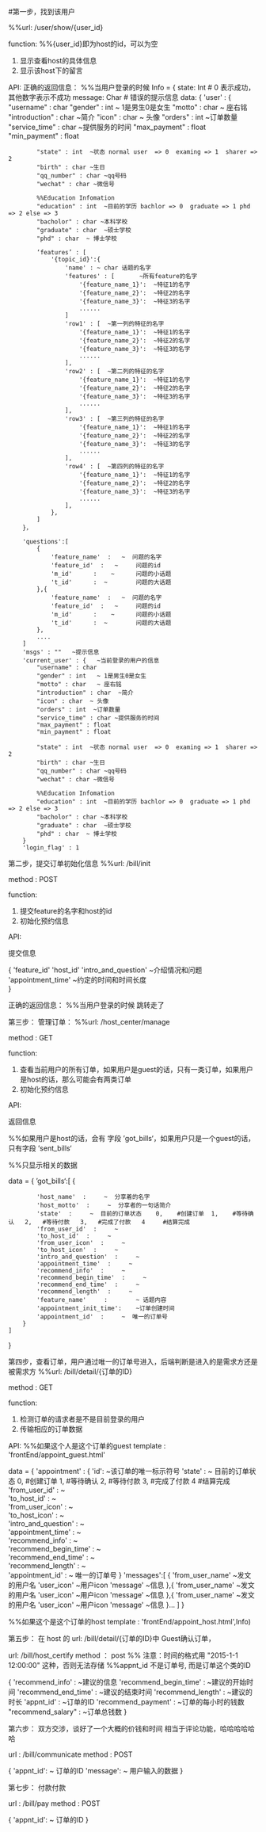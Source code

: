 #第一步，找到该用户

%%url: /user/show/{user_id}

function:
%%{user_id}即为host的id，可以为空
1. 显示查看host的具体信息
2. 显示该host下的留言

API:
正确的返回信息：
%%当用户登录的时候
Info = {
	state: Int # 0 表示成功，其他数字表示不成功
	message: Char # 错误的提示信息
	data: {
		'user' : {
			"username" : char
			"gender" : int   ~ 1是男生0是女生
			"motto" : char   ~ 座右铭
			"introduction" : char  ~简介
			"icon" : char  ~ 头像
			"orders" : int  ~订单数量
			"service_time" : char ~提供服务的时间
			"max_payment" : float  
			"min_payment" : float 
				
			"state" : int  ~状态 normal user  => 0  examing => 1  sharer => 2
			"birth" : char ~生日
			"qq_number" : char ~qq号码
			"wechat" : char ~微信号

			%%Education Infomation
			"education" : int  ~目前的学历 bachlor => 0  graduate => 1 phd => 2 else => 3
			"bacholor" : char ~本科学校
			"graduate" : char  ~硕士学校
			"phd" : char  ~ 博士学校

			‘features’ : [
				'{topic_id}':{
					'name' : ~ char 话题的名字
	                'features' : [       ~所有feature的名字
	                	'{feature_name_1}':  ~特征1的名字
	                	'{feature_name_2}':  ~特征2的名字
	                	'{feature_name_3}':  ~特征3的名字
	                	......
	                ]
	                'row1' : [  ~第一列的特征的名字
	                	'{feature_name_1}':  ~特征1的名字
	                	'{feature_name_2}':  ~特征2的名字
	                	'{feature_name_3}':  ~特征3的名字
	                	......
	                ],
	                'row2' : [	~第二列的特征的名字
	                	'{feature_name_1}':  ~特征1的名字
	                	'{feature_name_2}':  ~特征2的名字
	                	'{feature_name_3}':  ~特征3的名字
	                	......
	                ],
	                'row3' : [ 	~第三列的特征的名字
	                	'{feature_name_1}':  ~特征1的名字
	                	'{feature_name_2}':  ~特征2的名字
	                	'{feature_name_3}':  ~特征3的名字
	                	......
	                ],
	                'row4' : [	~第四列的特征的名字
	                	'{feature_name_1}':  ~特征1的名字
	                	'{feature_name_2}':  ~特征2的名字
	                	'{feature_name_3}':  ~特征3的名字
	                	......
	                ],
				},
			]
		}，

		'questions':[
			{
				'feature_name'  :   ~  问题的名字 
            	'feature_id'  :   ~ 	问题的id
            	'm_id'  	:    ~		问题的小话题
            	't_id'		:  ~  		问题的大话题
			},{
				'feature_name'  :   ~  问题的名字 
            	'feature_id'  :   ~ 	问题的id
            	'm_id'  	:    ~		问题的小话题
            	't_id'		:  ~  		问题的大话题
			},
			....
		]
		'msgs' : ""   ~提示信息
		'current_user' : {   ~当前登录的用户的信息
			"username" : char
			"gender" : int   ~ 1是男生0是女生
			"motto" : char   ~ 座右铭
			"introduction" : char  ~简介
			"icon" : char  ~ 头像
			"orders" : int  ~订单数量
			"service_time" : char ~提供服务的时间
			"max_payment" : float  
			"min_payment" : float 
				
			"state" : int  ~状态 normal user  => 0  examing => 1  sharer => 2
			"birth" : char ~生日
			"qq_number" : char ~qq号码
			"wechat" : char ~微信号

			%%Education Infomation
			"education" : int  ~目前的学历 bachlor => 0  graduate => 1 phd => 2 else => 3
			"bacholor" : char ~本科学校
			"graduate" : char  ~硕士学校
			"phd" : char  ~ 博士学校
		}
		'login_flag' : 1





第二步，提交订单初始化信息
%%url: /bill/init

method : POST

function:

1. 提交feature的名字和host的id
2. 初始化预约信息

API:

提交信息

{
	'feature_id'
	'host_id'
	'intro_and_question'         ~介绍情况和问题
    'appointment_time'       ~约定的时间和时间长度	
}


正确的返回信息：
%%当用户登录的时候
跳转走了


第三步： 管理订单：
%%url: /host_center/manage

method : GET

function:

1. 查看当前用户的所有订单，如果用户是guest的话，只有一类订单，如果用户是host的话，那么可能会有两类订单
2. 初始化预约信息

API:

返回信息

%%如果用户是host的话，会有  字段 ’got_bills‘，如果用户只是一个guest的话， 只有字段 ’sent_bills‘

%%只显示相关的数据

data = {
	’got_bills‘:[
		{
			
	        'host_name'  :     ~  分享着的名字
	        'host_motto'  :     ~  分享者的一句话简介
	        'state'  :     ~  目前的订单状态    0,    #创建订单  1,    #等待确认   2,   #等待付款   3,   #完成了付款   4     #结算完成
	        'from_user_id'  :     ~  
	        'to_host_id'  :     ~  
	        'from_user_icon'  :     ~  
	        'to_host_icon'  :     ~  
	        'intro_and_question'  :     ~  
	        'appointment_time'  :     ~  
	        'recommend_info'  :     ~  
	        'recommend_begin_time'  :     ~  
	        'recommend_end_time'  :     ~  
	        'recommend_length'  :     ~  
	        'feature_name'     :     	~ 话题内容
	        'appointment_init_time':    ~订单创建时间
 	        'appointment_id'  :     ~  唯一的订单号
		}
	]
}


第四步，查看订单，用户通过唯一的订单号进入，后端判断是进入的是需求方还是被需求方
%%url: /bill/detail/{订单的ID}

method : GET

function:

1. 检测订单的请求者是不是目前登录的用户
2. 传输相应的订单数据

API:
%%如果这个人是这个订单的guest
template :  'frontEnd/appoint_guest.html'
 
data = {
	'appointment'  : {
						'id':         ~该订单的唯一标示符号
				        'state'  :     ~  目前的订单状态    0,    #创建订单  1,    #等待确认   2,   #等待付款   3,   #完成了付款   4     #结算完成
				        'from_user_id'  :     ~  
				        'to_host_id'  :     ~  
				        'from_user_icon'  :     ~  
				        'to_host_icon'  :     ~  
				        'intro_and_question'  :     ~  
				        'appointment_time'  :     ~  
				        'recommend_info'  :     ~  
				        'recommend_begin_time'  :     ~  
				        'recommend_end_time'  :     ~  
				        'recommend_length'  :     ~  
				        'appointment_id'  :     ~  唯一的订单号
					}
	'messages':[
		{
			'from_user_name' 			~发文的用户名
            'user_icon' 			~用户icon
            'message' 			~信息
		},{
			'from_user_name' 			~发文的用户名
            'user_icon' 			~用户icon
            'message' 			~信息
		},{
			'from_user_name' 			~发文的用户名
            'user_icon' 			~用户icon
            'message' 			~信息
		}...
	]
}


%%如果这个是这个订单的host
template :  'frontEnd/appoint_host.html',Info)



第五步：
在 host 的 url: /bill/detail/{订单的ID}中
Guest确认订单，

url:   /bill/host_certify
method ： post
%%  注意：时间的格式用  "2015-1-1 12:00:00" 这种，否则无法存储
%%appnt_id 不是订单号, 而是订单这个类的ID

{
	    'recommend_info' :   			~建议的信息
        'recommend_begin_time' :   		~建议的开始时间
        'recommend_end_time' :   		~建议的结束时间
        'recommend_length' :   			~建议的时长
        'appnt_id' :   					~订单的ID
		'recommend_payment' :           ~订单的每小时的钱数
		"recommend_salary" :			~订单总钱数
}




第六步：
双方交涉，谈好了一个大概的价钱和时间
相当于评论功能，哈哈哈哈哈哈

url : /bill/communicate
method : POST

{
	'appnt_id':    ~ 订单的ID
	'message': 			~ 用户输入的数据
}


第七步：
付款付款

url : /bill/pay
method : POST

{
	'appnt_id':    ~ 订单的ID
}

